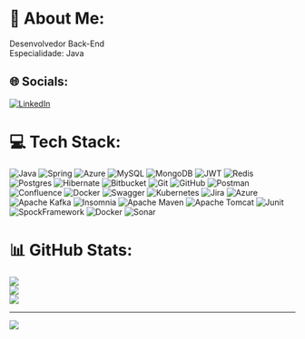 # 💫 About Me:
Desenvolvedor Back-End<br>Especialidade: Java<br>


## 🌐 Socials:
[![LinkedIn](https://img.shields.io/badge/LinkedIn-%230077B5.svg?logo=linkedin&logoColor=white)](https://linkedin.com/in/https://www.linkedin.com/in/lucas-macedo-2a90171ba/) 

# 💻 Tech Stack:
![Java](https://img.shields.io/badge/java-%23ED8B00.svg?style=for-the-badge&logo=openjdk&logoColor=white) ![Spring](https://img.shields.io/badge/spring-%236DB33F.svg?style=for-the-badge&logo=spring&logoColor=white) ![Azure](https://img.shields.io/badge/azure-%230072C6.svg?style=for-the-badge&logo=microsoftazure&logoColor=white) ![MySQL](https://img.shields.io/badge/mysql-4479A1.svg?style=for-the-badge&logo=mysql&logoColor=white) ![MongoDB](https://img.shields.io/badge/MongoDB-%234ea94b.svg?style=for-the-badge&logo=mongodb&logoColor=white) ![JWT](https://img.shields.io/badge/JWT-black?style=for-the-badge&logo=JSON%20web%20tokens) ![Redis](https://img.shields.io/badge/redis-%23DD0031.svg?style=for-the-badge&logo=redis&logoColor=white) ![Postgres](https://img.shields.io/badge/postgres-%23316192.svg?style=for-the-badge&logo=postgresql&logoColor=white) ![Hibernate](https://img.shields.io/badge/Hibernate-59666C?style=for-the-badge&logo=Hibernate&logoColor=white) ![Bitbucket](https://img.shields.io/badge/bitbucket-%230047B3.svg?style=for-the-badge&logo=bitbucket&logoColor=white) ![Git](https://img.shields.io/badge/git-%23F05033.svg?style=for-the-badge&logo=git&logoColor=white) ![GitHub](https://img.shields.io/badge/github-%23121011.svg?style=for-the-badge&logo=github&logoColor=white) ![Postman](https://img.shields.io/badge/Postman-FF6C37?style=for-the-badge&logo=postman&logoColor=white) ![Confluence](https://img.shields.io/badge/confluence-%23172BF4.svg?style=for-the-badge&logo=confluence&logoColor=white) ![Docker](https://img.shields.io/badge/docker-%230db7ed.svg?style=for-the-badge&logo=docker&logoColor=white) ![Swagger](https://img.shields.io/badge/-Swagger-%23Clojure?style=for-the-badge&logo=swagger&logoColor=white) ![Kubernetes](https://img.shields.io/badge/kubernetes-%23326ce5.svg?style=for-the-badge&logo=kubernetes&logoColor=white) ![Jira](https://img.shields.io/badge/jira-%230A0FFF.svg?style=for-the-badge&logo=jira&logoColor=white) ![Azure](https://img.shields.io/badge/azure-%230072C6.svg?style=for-the-badge&logo=microsoftazure&logoColor=white) ![Apache Kafka](https://img.shields.io/badge/Apache%20Kafka-000?style=for-the-badge&logo=apachekafka) ![Insomnia](https://img.shields.io/badge/Insomnia-black?style=for-the-badge&logo=insomnia&logoColor=5849BE) ![Apache Maven](https://img.shields.io/badge/Apache%20Maven-C71A36?style=for-the-badge&logo=Apache%20Maven&logoColor=white) ![Apache Tomcat](https://img.shields.io/badge/apache%20tomcat-%23F8DC75.svg?style=for-the-badge&logo=apache-tomcat&logoColor=black) ![Junit](https://img.shields.io/badge/junit-%23F8DC75.svg?style=for-the-badge&logo=apache-tomcat&logoColor=black) ![SpockFramework](https://img.shields.io/badge/SpockFramework-%20F8DC72.svg?style=for-the-badge&logo=SpockFramework&logoColor=black)
![Docker](https://img.shields.io/badge/Docker-%23ED8B00.svg?style=for-the-badge&logo=Docker&logoColor=black) ![Sonar](https://img.shields.io/badge/SonarQube-%20F8DC72.svg?style=for-the-badge&logo=SonarQube&logoColor=black)
# 📊 GitHub Stats:
![](https://github-readme-stats.vercel.app/api?username=LucasMacedo0&theme=highcontrast&hide_border=false&include_all_commits=false&count_private=false)<br/>
![](https://github-readme-streak-stats.herokuapp.com/?user=LucasMacedo0&theme=highcontrast&hide_border=false)<br/>
![](https://github-readme-stats.vercel.app/api/top-langs/?username=LucasMacedo0&theme=highcontrast&hide_border=false&include_all_commits=false&count_private=false&layout=compact)

---
[![](https://visitcount.itsvg.in/api?id=LucasMacedo0&icon=2&color=0)](https://visitcount.itsvg.in)

<!-- Proudly created with GPRM ( https://gprm.itsvg.in ) -->
